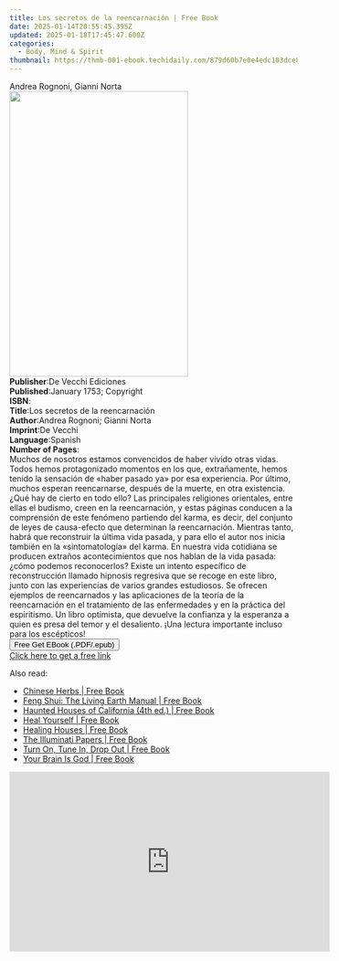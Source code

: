 ```yaml
---
title: Los secretos de la reencarnación | Free Book
date: 2025-01-14T20:55:45.395Z
updated: 2025-01-18T17:45:47.600Z
categories:
  - Body, Mind & Spirit
thumbnail: https://thmb-001-ebook.techidaily.com/879d60b7e0e4edc103dce810f11773e6b8514a45fa104a7b7614fc926cdba03c.jpg
---
```

<main id="book-container">
  <div class="flex flex-col">
    <div class="book-brief flex-1 py-6 px-4 sm:p-6 md:py-10 md:px-8">
      <!-- brief-->
      <div class="book-brief-main">Andrea Rognoni, Gianni Norta</div>
    </div>
    <div
      class="book-meta-info flex-1 grid gap-4 col-start-1 col-end-3 row-start-1 sm:mb-6 sm:grid-cols-4 lg:gap-6 lg:col-start-2 lg:row-end-6 lg:row-span-6 lg:mb-0"
    >
      <div
        class="book-meta-info-left place-content-center mt-4 p-4 text-sm leading-6 col-start-2 col-span-2 dark:text-slate-400"
      >
        <img
          class="w-full h-500 object-cover rounded-lg sm:h-255 sm:col-span-2 lg:col-span-full"
          src="https://img-001-ebook.techidaily.com/9d1e035f72af4215c30d7437a726928e217fa22e76fde82aa1896439aff8c9aa.jpg"
          alt=""
          width="312"
          height="500"
        />
      </div>
      <div
        class="book-meta-info-right mt-2 col-start-1 row-start-2 col-span-3 self-center"
      >
        <!-- meta data  -->
        <div class="flex flex-col px-4 md:px-8">
          <div class="flex-1">
            <strong>Publisher</strong>:<span class="px-2"
              >De Vecchi Ediciones</span
            >
          </div>
          <div class="flex-1">
            <strong>Published</strong>:<span class="px-2"
              >January 1753; Copyright</span
            >
          </div>
          <div class="flex-1">
            <strong>ISBN</strong>:<span class="px-2"></span>
          </div>
          <div class="flex-1">
            <strong>Title</strong>:<span class="px-2"
              >Los secretos de la reencarnación</span
            >
          </div>
          <div class="flex-1">
            <strong>Author</strong>:<span class="px-2"
              >Andrea Rognoni; Gianni Norta</span
            >
          </div>
          <div class="flex-1">
            <strong>Imprint</strong>:<span class="px-2">De Vecchi</span>
          </div>
          <div class="flex-1">
            <strong>Language</strong>:<span class="px-2">Spanish</span>
          </div>
          <div class="flex-1">
            <strong>Number of Pages</strong>:<span class="px-2"></span>
          </div>
        </div>
      </div>
    </div>
    <div class="book-description flex-1 py-6 px-4 sm:p-6 md:py-10 md:px-8">
      <div class="book-description-main">
        <div accordion-content="" id="description">
          Muchos de nosotros estamos convencidos de haber vivido otras vidas.
          Todos hemos protagonizado momentos en los que, extrañamente, hemos
          tenido la sensación de «haber pasado ya» por esa experiencia. Por
          último, muchos esperan reencarnarse, después de la muerte, en otra
          existencia. ¿Qué hay de cierto en todo ello? Las principales
          religiones orientales, entre ellas el budismo, creen en la
          reencarnación, y estas páginas conducen a la comprensión de este
          fenómeno partiendo del karma, es decir, del conjunto de leyes de
          causa-efecto que determinan la reencarnación. Mientras tanto, habrá
          que reconstruir la última vida pasada, y para ello el autor nos inicia
          también en la «sintomatología» del karma. En nuestra vida cotidiana se
          producen extraños acontecimientos que nos hablan de la vida pasada:
          ¿cómo podemos reconocerlos? Existe un intento específico de
          reconstrucción llamado hipnosis regresiva que se recoge en este libro,
          junto con las experiencias de varios grandes estudiosos. Se ofrecen
          ejemplos de reencarnados y las aplicaciones de la teoría de la
          reencarnación en el tratamiento de las enfermedades y en la práctica
          del espiritismo. Un libro optimista, que devuelve la confianza y la
          esperanza a quien es presa del temor y el desaliento. ¡Una lectura
          importante incluso para los escépticos!
        </div>
        <div class="accordion-fader"></div>
      </div>
    </div>
    <div class="book-excerpts flex-1 py-6 px-4 sm:p-6 md:py-10 md:px-8"></div>
    <div
      class="book-about-author flex-1 py-6 px-4 sm:p-6 md:py-10 md:px-8"
    ></div>
    <div class="book-free-get flex-1 py-6 px-4 sm:p-6 md:py-10 md:px-8">
      <button
        id="btn-free-get"
        class="bg-blue-500 hover:bg-blue-700 text-white font-bold py-2 px-4 rounded"
      >
        Free Get EBook (.PDF/.epub)
      </button>
      <div id="countdown-display" class="px-2 text-lg mt-2"></div>
      <a
        id="free-link"
        class="hidden bg-blue-500 hover:bg-blue-700 text-white font-bold py-2 px-4 rounded"
        href="https://www.ebooks.com/en-us/book/995238/los-secretos-de-la-reencarnaci-n/andrea-rognoni/"
        target="_blank"
        >Click here to get a free link</a
      >
    </div>
    <script>
      let countdownTime = 0;
      let countdownInterval = null;
      document
        .getElementById('btn-free-get')
        .addEventListener('click', startCountdown);
      function startCountdown() {
        countdownTime = new Date().getTime() + 60000 * 3;
        countdownInterval = setInterval(updateCountdown, 1000);
        document.getElementById('btn-free-get').disabled = true;
        document
          .getElementById('btn-free-get')
          .classList.add('bg-gray-500', 'cursor-not-allowed');
      }
      function updateCountdown() {
        let currentTime = new Date().getTime();
        let timeLeft = countdownTime - currentTime;
        let secondsLeft = Math.floor(timeLeft / 1000);
        document.getElementById('countdown-display').innerHTML =
          `Remaining time: ${secondsLeft} seconds.`;
        if (secondsLeft <= 0) {
          clearInterval(countdownInterval);
          document.getElementById('btn-free-get').classList.add('hidden');
          document.getElementById('free-link').classList.remove('hidden');
          document.getElementById('countdown-display').innerHTML = '';
        }
      }
    </script>
  </div>
</main>

<ins class="adsbygoogle"
      style="display:block"
      data-ad-client="ca-pub-7571918770474297"
      data-ad-slot="8358498916"
      data-ad-format="auto"
      data-full-width-responsive="true"></ins>
    

<span class="atpl-alsoreadstyle">Also read:</span>
<div><ul>
<li><a href="https://novels-ebooks.techidaily.com/96511999-9781462901296-chinese-herbs/"><u>Chinese Herbs | Free Book</u></a></li>
<li><a href="https://novels-ebooks.techidaily.com/96511871-9781462900053-feng-shui-the-living-earth-manual/"><u>Feng Shui: The Living Earth Manual | Free Book</u></a></li>
<li><a href="https://novels-ebooks.techidaily.com/96510705-9781884550683-haunted-houses-of-california-4th-ed/"><u>Haunted Houses of California (4th ed.) | Free Book</u></a></li>
<li><a href="https://novels-ebooks.techidaily.com/96511787-9781934716397-heal-yourself/"><u>Heal Yourself | Free Book</u></a></li>
<li><a href="https://novels-ebooks.techidaily.com/96507103-9781579511968-healing-houses/"><u>Healing Houses | Free Book</u></a></li>
<li><a href="https://novels-ebooks.techidaily.com/96507083-9781579511593-the-illuminati-papers/"><u>The Illuminati Papers | Free Book</u></a></li>
<li><a href="https://novels-ebooks.techidaily.com/96507096-9781579511050-turn-on-tune-in-drop-out/"><u>Turn On, Tune In, Drop Out | Free Book</u></a></li>
<li><a href="https://novels-ebooks.techidaily.com/96507084-9781579511142-your-brain-is-god/"><u>Your Brain Is God | Free Book</u></a></li>
</ul></div>

<!-- affiliate ads begin -->
<iframe width="560" height="315" src="https://www.youtube.com/embed/U_aNKnMTPjo?si=Og_mEt7NP3Fbsg2n" title="YouTube video player" frameborder="0" allow="accelerometer; autoplay; clipboard-write; encrypted-media; gyroscope; picture-in-picture; web-share" referrerpolicy="strict-origin-when-cross-origin" allowfullscreen></iframe>
<!-- affiliate ads end -->

